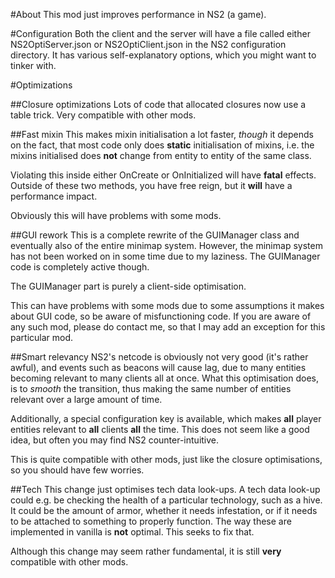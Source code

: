 #About
This mod just improves performance in NS2 (a game).

#Configuration
Both the client and the server will have a file called either NS2OptiServer.json
or NS2OptiClient.json in the NS2 configuration directory. It has various self-explanatory
options, which you might want to tinker with.

#Optimizations

##Closure optimizations
Lots of code that allocated closures now use a table trick.
Very compatible with other mods.

##Fast mixin
This makes mixin initialisation a lot faster, *though* it depends
on the fact, that most code only does **static** initialisation
of mixins, i.e. the mixins initialised does **not** change from entity
to entity of the same class.

Violating this inside either OnCreate or OnInitialized will have **fatal** effects.
Outside of these two methods, you have free reign, but it **will** have a performance impact.

Obviously this will have problems with some mods.

##GUI rework
This is a complete rewrite of the GUIManager class and eventually also
of the entire minimap system. However, the minimap system has not been worked on
in some time due to my laziness.
The GUIManager code is completely active though.

The GUIManager part is purely a client-side optimisation.

This can have problems with some mods due to some assumptions it makes about GUI code,
so be aware of misfunctioning code.
If you are aware of any such mod, please do contact me, so that I may add an exception for
this particular mod.

##Smart relevancy
NS2's netcode is obviously not very good (it's rather awful), and events such
as beacons will cause lag, due to many entities becoming relevant to many clients all
at once.
What this optimisation does, is to *smooth* the transition, thus making the same number
of entities relevant over a large amount of time.

Additionally, a special configuration key is available, which makes **all** player entities
relevant to **all** clients **all** the time. This does not seem like a good idea, but often
you may find NS2 counter-intuitive.

This is quite compatible with other mods, just like the closure optimisations, so you
should have few worries.

##Tech
This change just optimises tech data look-ups. A tech data look-up could e.g. be
checking the health of a particular technology, such as a hive.
It could be the amount of armor, whether it needs infestation, or if it needs
to be attached to something to properly function.
The way these are implemented in vanilla is **not** optimal. This seeks to fix that.

Although this change may seem rather fundamental, it is still **very** compatible with
other mods.
